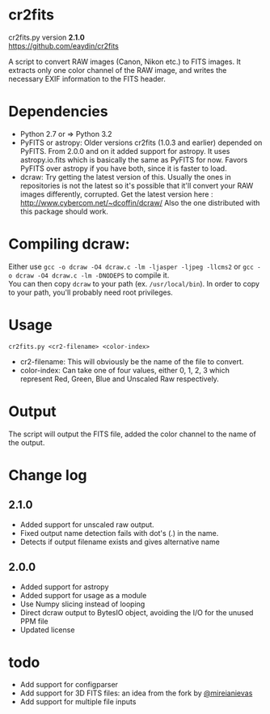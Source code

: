 cr2fits
=======

cr2fits.py version **2.1.0**  
https://github.com/eaydin/cr2fits

A script to convert RAW images (Canon, Nikon etc.) to FITS images. It extracts only one color channel of the RAW image, and writes the necessary EXIF information to the FITS header.

# Dependencies

- Python 2.7 or => Python 3.2
- PyFITS or astropy: Older versions cr2fits (1.0.3 and earlier) depended on PyFITS. From 2.0.0 and on it added support for astropy. It uses astropy.io.fits which is basically the same as PyFITS for now. Favors PyFITS over astropy if you have both, since it is faster to load.
- dcraw: Try getting the latest version of this. Usually the ones in repositories is not the latest so it's possible that it'll convert your RAW images differently, corrupted. Get the latest version here : http://www.cybercom.net/~dcoffin/dcraw/ Also the one distributed with this package should work.

# Compiling dcraw:

Either use `gcc -o dcraw -O4 dcraw.c -lm -ljasper -ljpeg -llcms2` or `gcc -o dcraw -O4 dcraw.c -lm -DNODEPS` to compile it.  
You can then copy `dcraw` to your path (ex. `/usr/local/bin`). In order to copy to your path, you'll probably need root privileges.

# Usage

`cr2fits.py <cr2-filename> <color-index>`

- cr2-filename: This will obviously be the name of the file to convert.
- color-index: Can take one of four values, either 0, 1, 2, 3 which represent Red, Green, Blue and Unscaled Raw respectively.

# Output

The script will output the FITS file, added the color channel to the name of the output.

# Change log

## 2.1.0
- Added support for unscaled raw output.
- Fixed output name detection fails with dot's (.) in the name.
- Detects if output filename exists and gives alternative name

## 2.0.0
- Added support for astropy
- Added support for usage as a module
- Use Numpy slicing instead of looping
- Direct dcraw output to BytesIO object, avoiding the I/O for the unused PPM file
- Updated license

# todo
- Add support for configparser
- Add support for 3D FITS files: an idea from the fork by [@mireianievas](https://github.com/mireianievas)
- Add support for multiple file inputs

